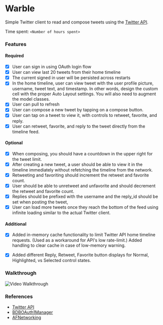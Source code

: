 # Warble
Simple Twitter client to read and compose tweets using the [Twitter API](https://apps.twitter.com/).

Time spent: `<Number of hours spent>`

### Features

#### Required

- [x] User can sign in using OAuth login flow
- [x] User can view last 20 tweets from their home timeline
- [x] The current signed in user will be persisted across restarts
- [x] In the home timeline, user can view tweet with the user profile picture, username, tweet text, and timestamp.  In other words, design the custom cell with the proper Auto Layout settings.  You will also need to augment the model classes.
- [x] User can pull to refresh
- [x] User can compose a new tweet by tapping on a compose button.
- [x] User can tap on a tweet to view it, with controls to retweet, favorite, and reply.
- [x] User can retweet, favorite, and reply to the tweet directly from the timeline feed.

#### Optional

- [x] When composing, you should have a countdown in the upper right for the tweet limit.
- [x] After creating a new tweet, a user should be able to view it in the timeline immediately without refetching the timeline from the network.
- [x] Retweeting and favoriting should increment the retweet and favorite count.
- [x] User should be able to unretweet and unfavorite and should decrement the retweet and favorite count.
- [x] Replies should be prefixed with the username and the reply_id should be set when posting the tweet,
- [x] User can load more tweets once they reach the bottom of the feed using infinite loading similar to the actual Twitter client.

#### Additional

- [x] Added in-memory cache functionality to limit Twitter API home timeline requests. (Used as a workaround for API's low rate-limit.) Added handling to clear cache in case of low-memory warning.
- [x] Added different Reply, Retweet, Favorite button displays for Normal, Highlighted, vs Selected control states.  


### Walkthrough

![Video Walkthrough](...)

### References
- [Twitter API](https://apps.twitter.com/)
- [BDBOAuth1Manager](https://github.com/bdbergeron/BDBOAuth1Manager)
- [AFNetworking](https://github.com/AFNetworking/AFNetworking)
